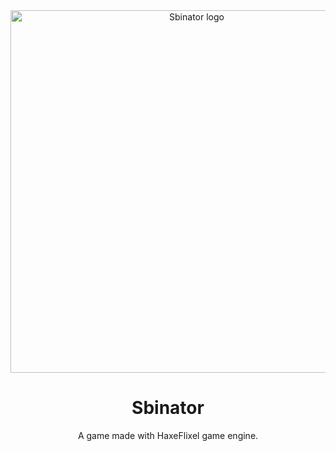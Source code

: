 <div align="center">
  <img src="https://raw.githubusercontent.com/Stefan2008Git/Sbinator/refs/heads/main/sbinator/logo-2%2C902%20%C3%97%201%2C017.png" width="580" alt="Sbinator logo"></img>
  <br/>
  <h1 align="center">Sbinator</h1>
  <p align="center">A game made with HaxeFlixel game engine. </p>
</div>
<br />
